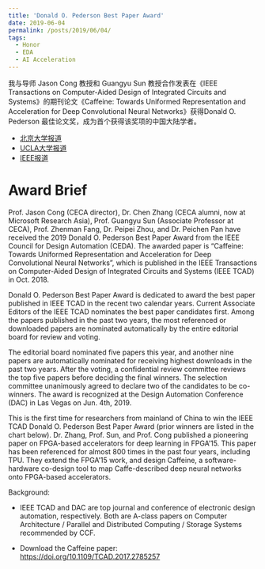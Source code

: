 ```yaml
---
title: 'Donald O. Pederson Best Paper Award'
date: 2019-06-04
permalink: /posts/2019/06/04/
tags:
  - Honor
  - EDA
  - AI Acceleration
---
```


我与导师 Jason Cong 教授和 Guangyu Sun 教授合作发表在《IEEE Transactions on Computer-Aided Design of Integrated Circuits and Systems》的期刊论文《Caffeine: Towards Uniformed Representation and Acceleration for Deep Convolutional Neural Networks》获得Donald O. Pederson 最佳论文奖，成为首个获得该奖项的中国大陆学者。

* [北京大学报道](https://cs.pku.edu.cn/info/1305/2155.htm)
* [UCLA大学报道](https://cdsc.ucla.edu/2019/06/06/2019-donald-o-pederson-best-paper-award/)
* [IEEE报道](https://ieee-ceda.org/awards/ieee-transactions-computer-aided-design-donald-o-pederson-best-paper-award)

Award Brief
======
Prof. Jason Cong (CECA director), Dr. Chen Zhang (CECA alumni, now at Microsoft Research Asia), Prof. Guangyu Sun (Associate Professor at CECA), Prof. Zhenman Fang, Dr. Peipei Zhou, and Dr. Peichen Pan have received the 2019 Donald O. Pederson Best Paper Award from the IEEE Council for Design Automation (CEDA). The awarded paper is “Caffeine: Towards Uniformed Representation and Acceleration for Deep Convolutional Neural Networks”, which is published in the IEEE Transactions on Computer-Aided Design of Integrated Circuits and Systems (IEEE TCAD) in Oct. 2018.

Donald O. Pederson Best Paper Award is dedicated to award the best paper published in IEEE TCAD in the recent two calendar years. Current Associate Editors of the IEEE TCAD nominates the best paper candidates first. Among the papers published in the past two years, the most referenced or downloaded papers are nominated automatically by the entire editorial board for review and voting.

The editorial board nominated five papers this year, and another nine papers are automatically nominated for receiving highest downloads in the past two years. After the voting, a confidential review committee reviews the top five papers before deciding the final winners. The selection committee unanimously agreed to declare two of the candidates to be co-winners. The award is recognized at the Design Automation Conference (DAC) in Las Vegas on Jun. 4th, 2019.

This is the first time for researchers from mainland of China to win the IEEE TCAD Donald O. Pederson Best Paper Award (prior winners are listed in the chart below). Dr. Zhang, Prof. Sun, and Prof. Cong published a pioneering paper on FPGA-based accelerators for deep learning in FPGA’15. This paper has been referenced for almost 800 times in the past four years, including TPU. They extend the FPGA’15 work, and design Caffeine, a software-hardware co-design tool to map Caffe-described deep neural networks onto FPGA-based accelerators.

Background:

* IEEE TCAD and DAC are top journal and conference of electronic design automation, respectively. Both are A-class papers on Computer Architecture / Parallel and Distributed Computing / Storage Systems recommended by CCF.

* Download the Caffeine paper: https://doi.org/10.1109/TCAD.2017.2785257
